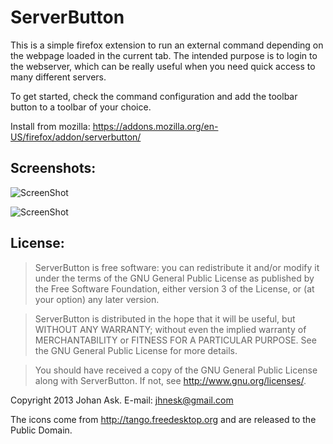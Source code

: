 ServerButton
============

This is a simple firefox extension to run an external command depending
on the webpage loaded in the current tab. The intended purpose is to
login to the webserver, which can be really useful when you need quick
access to many different servers.

To get started, check the command configuration and add the toolbar
button to a toolbar of your choice.

Install from mozilla:
<https://addons.mozilla.org/en-US/firefox/addon/serverbutton/>

Screenshots:
------------

![ScreenShot](https://raw.github.com/jhnesk/serverbutton/master/screenshots/options.png)

![ScreenShot](https://raw.github.com/jhnesk/serverbutton/master/screenshots/domain.png)

License:
--------

> ServerButton is free software: you can redistribute it and/or modify it
> under the terms of the GNU General Public License as published by the
> Free Software Foundation, either version 3 of the License, or (at your
> option) any later version.

> ServerButton is distributed in the hope that it will be useful, but
> WITHOUT ANY WARRANTY; without even the implied warranty of MERCHANTABILITY
> or FITNESS FOR A PARTICULAR PURPOSE. See the GNU General Public License
> for more details.

> You should have received a copy of the GNU General Public License
> along with ServerButton. If not, see <http://www.gnu.org/licenses/>.

Copyright 2013 Johan Ask.
E-mail: jhnesk@gmail.com

The icons come from <http://tango.freedesktop.org> and are released to the Public Domain.
